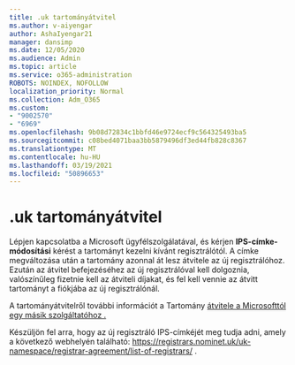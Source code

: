 ```yaml
---
title: .uk tartományátvitel
ms.author: v-aiyengar
author: AshaIyengar21
manager: dansimp
ms.date: 12/05/2020
ms.audience: Admin
ms.topic: article
ms.service: o365-administration
ROBOTS: NOINDEX, NOFOLLOW
localization_priority: Normal
ms.collection: Adm_O365
ms.custom:
- "9002570"
- "6969"
ms.openlocfilehash: 9b08d72834c1bbfd46e9724ecf9c564325493ba5
ms.sourcegitcommit: c08bed4071baa3bb5879496df3ed44fb828c8367
ms.translationtype: MT
ms.contentlocale: hu-HU
ms.lasthandoff: 03/19/2021
ms.locfileid: "50896653"
---
```

# <a name="uk-domain-transfers"></a>.uk tartományátvitel

Lépjen kapcsolatba a Microsoft ügyfélszolgálatával, és kérjen **IPS-címke-módosítási** kérést a tartományt kezelni kívánt regisztrálótól. A címke megváltozása után a tartomány azonnal át lesz átvitele az új regisztrálóhoz. Ezután az átvitel befejezéséhez az új regisztrálóval kell dolgoznia, valószínűleg fizetnie kell az átviteli díjakat, és fel kell vennie az átvitt tartományt a fiókjába az új regisztrálónál.

A tartományátvitelről további információt a Tartomány [átvitele a Microsofttól egy másik szolgáltatóhoz .](https://docs.microsoft.com/microsoft-365/admin/get-help-with-domains/transfer-a-domain-from-microsoft-to-another-host?view=o365-worldwide)

Készüljön fel arra, hogy az új regisztráló IPS-címkéjét meg tudja adni, amely a következő webhelyén található: https://registrars.nominet.uk/uk-namespace/registrar-agreement/list-of-registrars/ .
